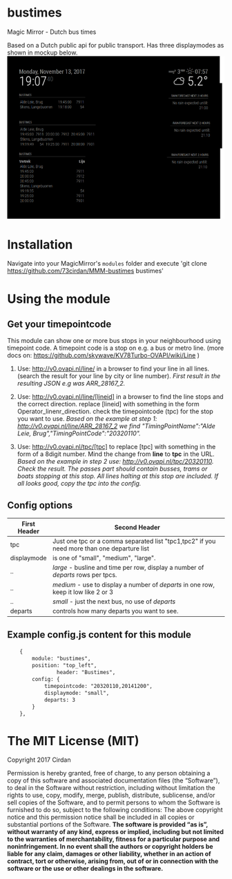 # bustimes
Magic Mirror - Dutch bus times 

Based on a Dutch public api for public transport. Has three displaymodes as shown in mockup below.
![call](https://github.com/73cirdan/MMM-bustimes/blob/master/screenshot.png)
# Installation
Navigate into your MagicMirror's `modules` folder and execute
 'git clone https://github.com/73cirdan/MMM-bustimes bustimes'
# Using the module
## Get your timepointcode
This module can show one or more bus stops in your neighbourhood using timepoint code.
A timepoint code is a stop on e.g. a bus or metro line.
(more docs on: https://github.com/skywave/KV78Turbo-OVAPI/wiki/Line )

1. Use:
  http://v0.ovapi.nl/line/ 
  in a browser to find your line in all lines.
  (search the result for your line by city or line number).
  *First result in the resulting JSON e.g was ARR_28167_2.*

1. Use:
  http://v0.ovapi.nl/line/[lineid]
  in a browser to find the line stops and the correct direction.
  replace [lineid] with something in the form Operator_linenr_direction.
  check the timepointcode (tpc) for the stop you want to use.
  *Based on the example at step 1: http://v0.ovapi.nl/line/ARR_28167_2
  we find "TimingPointName":"Alde Leie, Brug","TimingPointCode":"20320110".*

1. Use:
  http://v0.ovapi.nl/tpc/[tpc]
  to replace [tpc] with something in the form of a 8digit number.
  Mind the change from **line** to **tpc** in the URL.
  *Based on the example in step 2 use: http://v0.ovapi.nl/tpc/20320110.*
  *Check the result. The passes part should contain busses, trams or boats stopping at this stop. All lines halting at this stop are included. If all looks good, copy the tpc into the config.*  

## Config options

First Header | Second Header
------------ | ------------- 
tpc | Just one tpc or a comma separated list "tpc1,tpc2" if you need more than one departure list
displaymode | is one of "small", "medium", "large".
.. | *large* - busline and time per row, display a number of *departs* rows per tpcs.
.. | *medium* - use <departs> to display a number of *departs* in one row, keep it low like 2 or 3
.. | *small* - just the next bus, no use of *departs*
departs | controls how many departs you want to see.

## Example config.js content for this module
		{
			module: "bustimes",
			position: "top_left",
                	header: "Bustimes",
			config: {
				timepointcode: "20320110,20141200",
				displaymode: "small",
				departs: 3 
			}
		},

The MIT License (MIT) 
===================== 
Copyright 2017 Cirdan

Permission is hereby granted, free of charge, to any person obtaining a copy of this software and associated documentation files (the “Software”), to deal in the Software without restriction, including without limitation the rights to use, copy, modify, merge, publish, distribute, sublicense, and/or sell copies of the Software, and to permit persons to whom the Software is furnished to do so, subject to the following conditions: The above copyright notice and this permission notice shall be included in all copies or substantial portions of the Software. **The software is provided “as is”, without warranty of any kind, express or implied, including but not limited to the warranties of merchantability, fitness for a particular purpose and noninfringement. In no event shall the authors or copyright holders be liable for any claim, damages or other liability, whether in an action of contract, tort or otherwise, arising from, out of or in connection with the software or the use or other dealings in the software.** 

